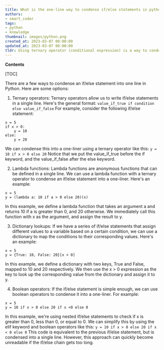 ```yaml
---
title: What is the one-line way to condense if/else statements in python?
authors:
- smart_coder
tags:
- python
- knowledge
thumbnail: images/python.png
created_at: 2023-03-07 00:00:00
updated_at: 2023-03-07 00:00:00
tldr: Using ternary operator (conditional expression) is a way to condense if/else into one line in Python.
---
```


**Contents**

[TOC]

There are a few ways to condense an if/else statement into one line in Python. Here are some options:

1. Ternary operators:
Ternary operators allow us to write if/else statements in a single line. Here's the general format:
`value_if_true if condition else value_if_false`
For example, consider the following if/else statement:
```
x = 5
if x > 0:
    y = 10
else:
    y = 20
```
We can condense this into a one-liner using a ternary operator like this:
`y = 10 if x > 0 else 20`
Notice that we put the value_if_true before the if keyword, and the value_if_false after the else keyword. 

2. Lambda functions:
Lambda functions are anonymous functions that can be defined in a single line. We can use a lambda function with a ternary operator to condense an if/else statement into a one-liner. Here's an example:
```
x = 5
y = (lambda a: 10 if a > 0 else 20)(x)
```
In this example, we define a lambda function that takes an argument a and returns 10 if a is greater than 0, and 20 otherwise. We immediately call this function with x as the argument, and assign the result to y.

3. Dictionary lookups:
If we have a series of if/else statements that assign different values to a variable based on a certain condition, we can use a dictionary to map the conditions to their corresponding values. Here's an example:
```
x = 5
y = {True: 10, False: 20}[x > 0]
```
In this example, we define a dictionary with two keys, True and False, mapped to 10 and 20 respectively. We then use the x > 0 expression as the key to look up the corresponding value from the dictionary and assign it to y.

4. Boolean operators:
If the if/else statement is simple enough, we can use boolean operators to condense it into a one-liner. For example:
```
x = 5
y = 10 if x > 0 else 20 if x <0 else 0
```
In this example, we're using nested if/else statements to check if x is greater than 0, less than 0, or equal to 0. We can simplify this by using the elif keyword and boolean operators like this:
`y = 10 if x > 0 else 20 if x < 0 else 0`
This code is equivalent to the previous if/else statement, but is condensed into a single line. However, this approach can quickly become unreadable if the if/else chain gets too long.
